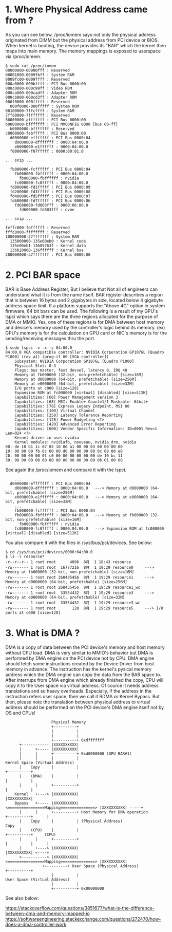 # 1. Where Physical Address came from ?
As you can see below, /proc/iomem says not only the physical address originated from DIMM but the physical address from PCI device or BIOS. When kernel is booting, the device provides its "BAR" which the kernel then maps into main memory. The memory mappings is exposed to userspace via /proc/iomem.
```
$ sudo cat /proc/iomem 
00000000-00000fff : Reserved
00001000-0009fbff : System RAM
0009fc00-0009ffff : Reserved
000a0000-000bffff : PCI Bus 0000:00
000c0000-000c99ff : Video ROM
000ca000-000cadff : Adapter ROM
000cb000-000cd3ff : Adapter ROM
000f0000-000fffff : Reserved
  000f0000-000fffff : System ROM
00100000-7ffcffff : System RAM
7ffd0000-7fffffff : Reserved
80000000-afffffff : PCI Bus 0000:00
b0000000-bfffffff : PCI MMCONFIG 0000 [bus 00-ff]
  b0000000-bfffffff : Reserved
c0000000-febfffff : PCI Bus 0000:00
  d0000000-efffffff : PCI Bus 0000:04
    d0000000-dfffffff : 0000:04:00.0
    e0000000-e1ffffff : 0000:04:00.0
  f0000000-f07fffff : 0000:00:01.0

... snip ...

  fb000000-fcffffff : PCI Bus 0000:04
    fb000000-fbffffff : 0000:04:00.0
      fb000000-fbffffff : nvidia
    fc000000-fc07ffff : 0000:04:00.0
  fd000000-fd1fffff : PCI Bus 0000:09
  fd200000-fd3fffff : PCI Bus 0000:08
  fd400000-fd5fffff : PCI Bus 0000:07
  fd600000-fd7fffff : PCI Bus 0000:06
    fd600000-fd603fff : 0000:06:00.0
      fd600000-fd603fff : nvme
    
... snip ...

feffc000-feffffff : Reserved
fffc0000-ffffffff : Reserved
100000000-27fffffff : System RAM
  135000000-135e00eb0 : Kernel code
  135e00eb1-13685763f : Kernel data
  136b20000-136ffffff : Kernel bss
280000000-a7fffffff : PCI Bus 0000:00
```
# 2. PCI BAR space
BAR is Base Address Register, But I believe that Not all of engineers can understand what it is from the name itself. BAR register describes a region that is between 16 bytes and 2 gigabytes in size, located below 4 gigabyte address space limit. If a platform supports the "Above 4G" option in system firmware, 64 bit bars can be used. The following is a result of my GPU's lspci which says there are the three regions allocated for the purpose of DMA or MMIO. Yes, one of these regions is for DMA between host memory and device's memory used by the controller's logic behind its memory.
(ex) GPU's memory is for the calculation on GPU card or NIC's memory is for the sending/receiving messages thru the port.
```
$ sudo lspci -v -x -s 04:00.0
04:00.0 VGA compatible controller: NVIDIA Corporation GP107GL [Quadro P1000] (rev a1) (prog-if 00 [VGA controller])
	Subsystem: NVIDIA Corporation GP107GL [Quadro P1000]
	Physical Slot: 0-3
	Flags: bus master, fast devsel, latency 0, IRQ 48
	Memory at fb000000 (32-bit, non-prefetchable) [size=16M]
	Memory at d0000000 (64-bit, prefetchable) [size=256M]
	Memory at e0000000 (64-bit, prefetchable) [size=32M]
	I/O ports at c000 [size=128]
	Expansion ROM at fc000000 [virtual] [disabled] [size=512K]
	Capabilities: [60] Power Management version 3
	Capabilities: [68] MSI: Enable+ Count=1/1 Maskable- 64bit+
	Capabilities: [78] Express Legacy Endpoint, MSI 00
	Capabilities: [100] Virtual Channel
	Capabilities: [250] Latency Tolerance Reporting
	Capabilities: [128] Power Budgeting <?>
	Capabilities: [420] Advanced Error Reporting
	Capabilities: [600] Vendor Specific Information: ID=0001 Rev=1 Len=024 <?>
	Kernel driver in use: nvidia
	Kernel modules: nvidiafb, nouveau, nvidia_drm, nvidia
00: de 10 b1 1c 07 05 10 00 a1 00 00 03 00 00 00 00
10: 00 00 00 fb 0c 00 00 d0 00 00 00 00 0c 00 00 e0
20: 00 00 00 00 01 c0 00 00 00 00 00 00 de 10 bc 11
30: 00 00 00 00 60 00 00 00 00 00 00 00 0b 01 00 00
```

See again the /proc/iomem and compare it with the lspci.
```
    ...
  d0000000-efffffff : PCI Bus 0000:04
    d0000000-dfffffff : 0000:04:00.0   ---> Memory at d0000000 (64-bit, prefetchable) [size=256M]
    e0000000-e1ffffff : 0000:04:00.0   ---> Memory at e0000000 (64-bit, prefetchable) [size=32M]
    ...
    fb000000-fcffffff : PCI Bus 0000:04
    fb000000-fbffffff : 0000:04:00.0   ---> Memory at fb000000 (32-bit, non-prefetchable) [size=16M]
      fb000000-fbffffff : nvidia
    fc000000-fc07ffff : 0000:04:00.0   ---> Expansion ROM at fc000000 [virtual] [disabled] [size=512K]
```

You also compare it with the files in /sys/bus/pci/devices. See below:
```
$ cd /sys/bus/pci/devices/0000:04:00.0
$ ls -l resource*
-r--r--r-- 1 root root      4096  8月  1 18:43 resource
-rw------- 1 root root  16777216  8月  1 19:29 resource0     ---> Memory at fb000000 (32-bit, non-prefetchable) [size=16M]
-rw------- 1 root root 268435456  8月  1 19:29 resource1     ---> Memory at d0000000 (64-bit, prefetchable) [size=256M]
-rw------- 1 root root 268435456  8月  1 19:29 resource1_wc
-rw------- 1 root root  33554432  8月  1 19:29 resource3     ---> Memory at e0000000 (64-bit, prefetchable) [size=32M]
-rw------- 1 root root  33554432  8月  1 19:29 resource3_wc
-rw------- 1 root root       128  8月  1 19:29 resource5     ---> I/O ports at c000 [size=128]
```
# 3. What is DMA ?
DMA is a copy of data between the PCI device's memory and host memory without CPU load. 
DMA is very similar to MMIO's behavior but DMA is performed by DMA engine on the PCI device not by CPU. 
DMA engine should fetch some instructions created by the Device Driver from host memory in advance.
The instruction has the kernel's pysical memory address which the DMA engine can copy the data from the BAR space to.
After interrups from DMA engine which already finished the copy, CPU will copy it to the User space via virtual address. Of cource it needs address translations and so heavy overheads.
Especially, if the address in the instruction refers user space, then we call it RDMA or Kernel Bypass. But then, please note the translation between physical address to virtual address should be performed on the PCI device's DMA engine itself not by OS and CPUs!
```
                    Physical Memory
                    +----------+
                    |          |
                    |          |
                    +----------+ 0xdfffffff
      +------------ |XXXXXXXXXX|
      |      +----- |XXXXXXXXXX|
      |      |      +----------+ 0xd0000000 (GPU BAR#1)
      |      |      |          |                                          Kernel Space (Virtual Address)
      |    Copy     |          |                                          +----------+
      |    (DMA)    |          |                                          |          |
      |      |      +----------+                                          |          | 
    Kernel   +----> |XXXXXXXXXX|                                          |XXXXXXXXXX|
    Bypass   +----- |XXXXXXXXXX| <================Mapping===============> |XXXXXXXXXX| -----+
      |      |      +----------+ Host Memory for DMA operation            +----------+      |
      |    Copy     |          | (Physical Address)                                        Copy
      |    (CPU)    |          |                                          +----------+     (CPU)
      |      |      +----------+                                          |          |      |
      |      +----> |XXXXXXXXXX|                                          |XXXXXXXXXX| <----+
      +-----------> |XXXXXXXXXX| <================Mapping===============> |XXXXXXXXXX|
	            +----------+ User Space (Physical Address)            +----------+
                    |          |                                          User Space (Virtual Address)
                    |          |
                    +----------+ 0x00000000
```
See also below: 

https://stackoverflow.com/questions/3851677/what-is-the-difference-between-dma-and-memory-mapped-io
https://softwareengineering.stackexchange.com/questions/272470/how-does-a-dma-controller-work
